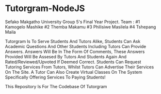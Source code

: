 # Tutorgram-NodeJS
Sefako Makgatho University Group 5's Final Year Project. 
Team : #1 Kamogelo Mashike
       #2 Themba Makamu
       #3 Philisiwe Masilela
       #4 Tshepang Maila
       
Tutorgram Is To Serve Students And Tutors Alike, Students Can Ask Academic Questions And Other Students Including Tutors Can Provide Answers.
Answers Will Be In The Form Of Comments, These Answers Provided Will Be Assesed By Tutors And Students Again And Rated/Reviewed/Upvoted If Deemed Correct.
Students Can Request Tutoring Services From Tutors, Whilst Tutors Can Advertise Their Services On The Site. A Tutor Can Also Create Virtual Classes On The System
Specifically Offering Services To Paying Students!

This Repository Is For The Codebase Of Tutorgram
